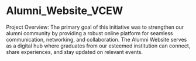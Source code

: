 # Alumni_Website_VCEW
 Project Overview: The primary goal of this initiative was to strengthen our alumni community by providing a robust online platform for seamless communication, networking, and collaboration. The Alumni Website serves as a digital hub where graduates from our esteemed institution can connect, share experiences, and stay updated on relevant events.

